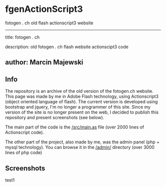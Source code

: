 # fgenActionScript3
fotogen . ch old flash actionscript3 website

---
title: fotogen . ch

description: old fotogen . ch flash website actionscipt3 code 

author: Marcin Majewski
---

## Info

The repository is an archive of the old version of the fotogen.ch website. This page was made by me in Adobe Flash technology, using Actionscript3 (object oriented language of flash). The current version is developed using bootstrap and jquery, I'm no longer a programmer of this site. Since my version of the site is no longer present on the web, I decided to publish this repository and present screenshots (see below).

The main part of the code is the [/src/main.as](/src/main.as) file (over 2000 lines of Actionscript code).

The other part of the project, also made by me, was the admin panel (php + mysql technology). You can browse it in the [/admin/](/admin/)  directory (over 3000 lines of php code)

## Screenshots

test1
